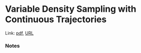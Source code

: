 
# Variable Density Sampling with Continuous Trajectories

Link: [pdf](zotero://select/items/@Chauffert2014Variable), [URL](http://epubs.siam.org/doi/10.1137/130946642)

### Notes